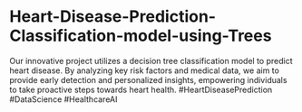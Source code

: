 # Heart-Disease-Prediction-Classification-model-using-Trees
Our innovative project utilizes a decision tree classification model to predict heart disease. By analyzing key risk factors and medical data, we aim to provide early detection and personalized insights, empowering individuals to take proactive steps towards heart health. #HeartDiseasePrediction #DataScience #HealthcareAI
